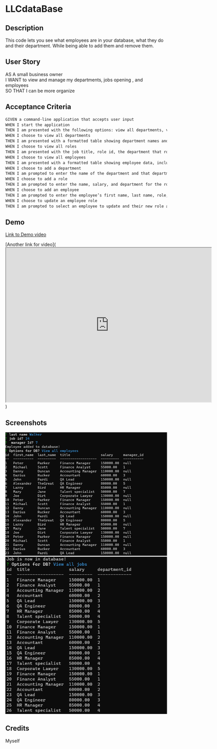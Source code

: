 # LLCdataBase

## Description

This code lets you see what employees are in your database, what they do and their department. While being able to add them and remove them. 

## User Story

AS A small business owner  
I WANT to view and manage my departments, jobs opening , and employees  
SO THAT I can be more  organize  


## Acceptance Criteria

```md
GIVEN a command-line application that accepts user input
WHEN I start the application
THEN I am presented with the following options: view all departments, view all roles, view all employees, add a department, add a role, add an employee, and update an employee role
WHEN I choose to view all departments
THEN I am presented with a formatted table showing department names and department ids
WHEN I choose to view all roles
THEN I am presented with the job title, role id, the department that role belongs to, and the salary for that role
WHEN I choose to view all employees
THEN I am presented with a formatted table showing employee data, including employee ids, first names, last names, job titles, departments, salaries, and managers that the employees report to
WHEN I choose to add a department
THEN I am prompted to enter the name of the department and that department is added to the database
WHEN I choose to add a role
THEN I am prompted to enter the name, salary, and department for the role and that role is added to the database
WHEN I choose to add an employee
THEN I am prompted to enter the employee’s first name, last name, role, and manager, and that employee is added to the database
WHEN I choose to update an employee role
THEN I am prompted to select an employee to update and their new role and this information is updated in the database 
```


## Demo

[Link to Demo video](https://drive.google.com/file/d/1E2jqKBaom1rsNJN1S3OUArCBkTNpUqSG/view)  

[Another link for video](<iframe src="https://drive.google.com/file/d/1E2jqKBaom1rsNJN1S3OUArCBkTNpUqSG/preview" width="640" height="480"></iframe>)

## Screenshots

![screenshot](/02-Challenge/Assets/Screenshot%202023-05-14%20225859.png)
![screenshot](/02-Challenge/Assets/Screenshot%202023-05-14%20225951.png)
## Credits
Myself